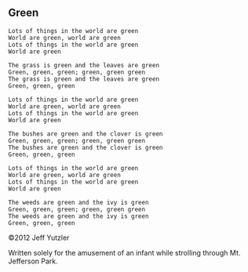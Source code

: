 ## Green

    Lots of things in the world are green
    World are green, world are green
    Lots of things in the world are green
    World are green
    
    The grass is green and the leaves are green
    Green, green, green; green, green green
    The grass is green and the leaves are green
    Green, green, green
    
    Lots of things in the world are green
    World are green, world are green
    Lots of things in the world are green
    World are green
    
    The bushes are green and the clover is green
    Green, green, green; green, green green
    The bushes are green and the clover is green
    Green, green, green
    
    Lots of things in the world are green
    World are green, world are green
    Lots of things in the world are green
    World are green
    
    The weeds are green and the ivy is green
    Green, green, green; green, green green
    The weeds are green and the ivy is green
    Green, green, green
    
 ©2012 Jeff Yutzler
 
Written solely for the amusement of an infant while strolling through Mt. Jefferson Park.
